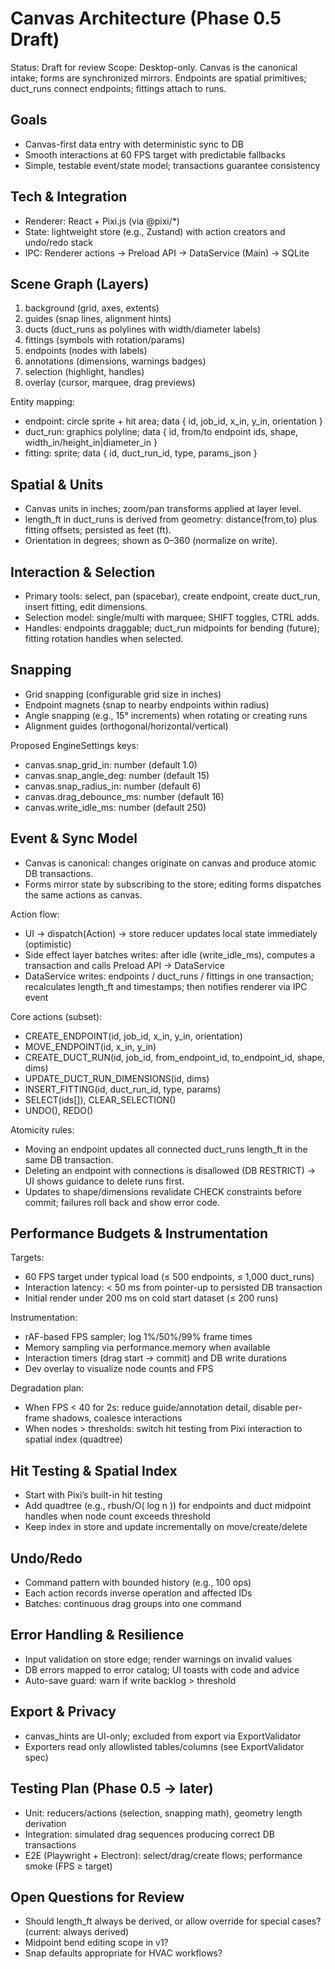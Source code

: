 # Canvas Architecture (Phase 0.5 Draft)

Status: Draft for review
Scope: Desktop-only. Canvas is the canonical intake; forms are synchronized mirrors. Endpoints are spatial primitives; duct_runs connect endpoints; fittings attach to runs.

## Goals
- Canvas-first data entry with deterministic sync to DB
- Smooth interactions at 60 FPS target with predictable fallbacks
- Simple, testable event/state model; transactions guarantee consistency

## Tech & Integration
- Renderer: React + Pixi.js (via @pixi/*)
- State: lightweight store (e.g., Zustand) with action creators and undo/redo stack
- IPC: Renderer actions → Preload API → DataService (Main) → SQLite

## Scene Graph (Layers)
1. background (grid, axes, extents)
2. guides (snap lines, alignment hints)
3. ducts (duct_runs as polylines with width/diameter labels)
4. fittings (symbols with rotation/params)
5. endpoints (nodes with labels)
6. annotations (dimensions, warnings badges)
7. selection (highlight, handles)
8. overlay (cursor, marquee, drag previews)

Entity mapping:
- endpoint: circle sprite + hit area; data { id, job_id, x_in, y_in, orientation }
- duct_run: graphics polyline; data { id, from/to endpoint ids, shape, width_in/height_in|diameter_in }
- fitting: sprite; data { id, duct_run_id, type, params_json }

## Spatial & Units
- Canvas units in inches; zoom/pan transforms applied at layer level.
- length_ft in duct_runs is derived from geometry: distance(from,to) plus fitting offsets; persisted as feet (ft).
- Orientation in degrees; shown as 0–360 (normalize on write).

## Interaction & Selection
- Primary tools: select, pan (spacebar), create endpoint, create duct_run, insert fitting, edit dimensions.
- Selection model: single/multi with marquee; SHIFT toggles, CTRL adds.
- Handles: endpoints draggable; duct_run midpoints for bending (future); fitting rotation handles when selected.

## Snapping
- Grid snapping (configurable grid size in inches)
- Endpoint magnets (snap to nearby endpoints within radius)
- Angle snapping (e.g., 15° increments) when rotating or creating runs
- Alignment guides (orthogonal/horizontal/vertical)

Proposed EngineSettings keys:
- canvas.snap_grid_in: number (default 1.0)
- canvas.snap_angle_deg: number (default 15)
- canvas.snap_radius_in: number (default 6)
- canvas.drag_debounce_ms: number (default 16)
- canvas.write_idle_ms: number (default 250)

## Event & Sync Model
- Canvas is canonical: changes originate on canvas and produce atomic DB transactions.
- Forms mirror state by subscribing to the store; editing forms dispatches the same actions as canvas.

Action flow:
- UI → dispatch(Action) → store reducer updates local state immediately (optimistic)
- Side effect layer batches writes: after idle (write_idle_ms), computes a transaction and calls Preload API → DataService
- DataService writes: endpoints / duct_runs / fittings in one transaction; recalculates length_ft and timestamps; then notifies renderer via IPC event

Core actions (subset):
- CREATE_ENDPOINT(id, job_id, x_in, y_in, orientation)
- MOVE_ENDPOINT(id, x_in, y_in)
- CREATE_DUCT_RUN(id, job_id, from_endpoint_id, to_endpoint_id, shape, dims)
- UPDATE_DUCT_RUN_DIMENSIONS(id, dims)
- INSERT_FITTING(id, duct_run_id, type, params)
- SELECT(ids[]), CLEAR_SELECTION()
- UNDO(), REDO()

Atomicity rules:
- Moving an endpoint updates all connected duct_runs length_ft in the same DB transaction.
- Deleting an endpoint with connections is disallowed (DB RESTRICT) → UI shows guidance to delete runs first.
- Updates to shape/dimensions revalidate CHECK constraints before commit; failures roll back and show error code.

## Performance Budgets & Instrumentation
Targets:
- 60 FPS target under typical load (≤ 500 endpoints, ≤ 1,000 duct_runs)
- Interaction latency: < 50 ms from pointer-up to persisted DB transaction
- Initial render under 200 ms on cold start dataset (≤ 200 runs)

Instrumentation:
- rAF-based FPS sampler; log 1%/50%/99% frame times
- Memory sampling via performance.memory when available
- Interaction timers (drag start → commit) and DB write durations
- Dev overlay to visualize node counts and FPS

Degradation plan:
- When FPS < 40 for 2s: reduce guide/annotation detail, disable per-frame shadows, coalesce interactions
- When nodes > thresholds: switch hit testing from Pixi interaction to spatial index (quadtree)

## Hit Testing & Spatial Index
- Start with Pixi’s built-in hit testing
- Add quadtree (e.g., rbush/O( log n )) for endpoints and duct midpoint handles when node count exceeds threshold
- Keep index in store and update incrementally on move/create/delete

## Undo/Redo
- Command pattern with bounded history (e.g., 100 ops)
- Each action records inverse operation and affected IDs
- Batches: continuous drag groups into one command

## Error Handling & Resilience
- Input validation on store edge; render warnings on invalid values
- DB errors mapped to error catalog; UI toasts with code and advice
- Auto-save guard: warn if write backlog > threshold

## Export & Privacy
- canvas_hints are UI-only; excluded from export via ExportValidator
- Exporters read only allowlisted tables/columns (see ExportValidator spec)

## Testing Plan (Phase 0.5 → later)
- Unit: reducers/actions (selection, snapping math), geometry length derivation
- Integration: simulated drag sequences producing correct DB transactions
- E2E (Playwright + Electron): select/drag/create flows; performance smoke (FPS ≥ target)

## Open Questions for Review
- Should length_ft always be derived, or allow override for special cases? (current: always derived)
- Midpoint bend editing scope in v1?
- Snap defaults appropriate for HVAC workflows?

